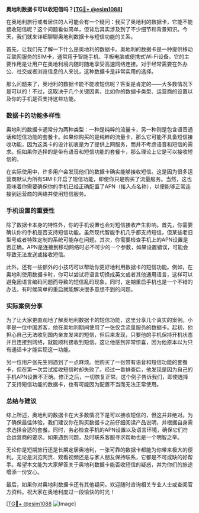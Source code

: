 **奥地利数据卡可以收短信吗？[[TG💪+ @esim1088](https://t.me/s/esim1088)]**

在奥地利旅行或者居住的人可能会有一个疑问：我买了奥地利的数据卡，它能不能接收短信呢？这个问题看似简单，但背后其实涉及到了不少细节和背景知识。今天，我们就来详细聊聊奥地利数据卡与短信功能的关系。

首先，让我们先了解一下什么是奥地利的数据卡。奥地利的数据卡是一种提供移动互联网服务的SIM卡，通常用于智能手机、平板电脑或便携式Wi-Fi设备。它的主要作用是让用户在奥地利境内随时随地享受高速网络连接。对于经常需要在外办公、社交或者浏览信息的人来说，这种数据卡是非常实用的选择。

那么问题来了，奥地利的数据卡能不能收短信呢？答案是肯定的——大多数情况下是可以的！不过，这取决于几个关键因素，比如你的数据卡类型、运营商的设置以及你的手机是否支持这些功能。

### 数据卡的功能多样性

奥地利的数据卡通常分为两种类型：一种是纯粹的流量卡，另一种则是包含语音通话和短信功能的套餐卡。如果你购买的是纯粹的流量卡，那么它可能不具备短信接收功能，因为这类卡的设计初衷是为了提供上网服务，而并不考虑语音和短信的需求。但如果你选择的是带有语音和短信功能的套餐卡，那么理论上它是可以接收短信的。

在实际使用中，许多用户会发现他们的数据卡确实能够接收短信。这是因为很多运营商默认为所有SIM卡开启了短信功能，即使你只是购买了流量服务。当然，这也意味着你需要确保你的手机已经正确配置了APN（接入点名称），以便能够正常连接到运营商的网络并使用短信服务。

### 手机设置的重要性

除了数据卡本身的特性外，你的手机设置也会对短信接收产生影响。首先，你需要确认你的手机是否支持短信功能。虽然现代智能手机几乎都支持短信，但某些老旧型号或者特殊定制的系统可能存在问题。其次，你需要检查手机上的APN设置是否正确。APN是连接到移动网络时必不可少的一个参数，如果设置错误，可能会导致无法发送或接收短信。

此外，还有一些额外的小技巧可以帮助你更好地利用数据卡的短信功能。例如，在奥地利使用数据卡时，你可以尝试将语言切换成英文或者其他通用语言，这样可以避免因语言编码问题而导致的短信乱码现象。同时，定期重启手机也是一个不错的办法，有时候简单的重启就能解决很多意想不到的问题。

### 实际案例分享

为了让大家更直观地了解奥地利数据卡的短信功能，这里分享几个真实的案例。小李是一位中国游客，他在奥地利期间使用了一张仅含流量服务的数据卡。起初，他担心自己无法收到国内亲友发来的短信，但后来发现，只要他的手机保持开机状态并且连接到网络，就能顺利接收到短信。这让他感到非常惊喜，因为他原本以为只有通话卡才能实现这一功能。

另一位用户张先生则遇到了一点麻烦。他购买了一张带有语音和短信功能的套餐卡，但在第一次尝试接收短信时却失败了。经过一番排查后，他发现是因为自己的手机APN设置不正确。修正之后，一切恢复正常。这个例子告诉我们，即使选择了支持短信功能的数据卡，也有可能因为配置不当而无法正常使用。

### 总结与建议

综上所述，奥地利的数据卡在大多数情况下是可以接收短信的，但这并非绝对。为了确保最佳体验，我们建议你在购买数据卡之前仔细阅读产品说明，并根据自身需求选择合适的套餐。同时，务必检查手机的APN设置以及语言环境，确保它们符合运营商的要求。如果遇到问题，及时联系客服寻求帮助也是一个明智之举。

无论你是短期旅行还是长期定居奥地利，一张可靠的数据卡都能为你带来极大的便利。无论是浏览网页、观看视频还是与家人朋友保持联系，它都是不可或缺的好帮手。希望本文能为大家解答关于奥地利数据卡能否收短信的疑惑，并为你们的旅途增添一份安心。

最后，如果你对奥地利数据卡还有其他疑问，欢迎随时咨询相关专业人士或查阅官方资料。祝大家在奥地利度过一段愉快的时光！

[[TG💪+ @esim1088](https://t.me/s/esim1088) ![Image](https://i.postimg.cc/4NQfJmqS/Snipaste-2025-05-13-00-14-12.png)]